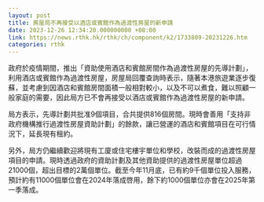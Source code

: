 ```yaml
---
layout: post
title: 房屋局不再接受以酒店或賓館作為過渡性房屋的新申請
date: 2023-12-26 12:34:20.000000000 +08:00
link: https://news.rthk.hk/rthk/ch/component/k2/1733809-20231226.htm
categories: rthk
---
```


政府於疫情期間，推出「資助使用酒店和賓館房間作為過渡性房屋的先導計劃」，利用酒店或賓館作為過渡性房屋，房屋局回覆查詢時表示，隨著本港旅遊業逐步復蘇，並考慮到因酒店和賓館房間面積一般相對較小，以及不可以煮食，難以照顧一般家庭的需要，因此局方已不會再接受以酒店或賓館作為過渡性房屋的新申請。

局方表示，先導計劃共批准9個項目，合共提供816個房間。現時會善用「支持非政府機構推行過渡性房屋資助計劃」的餘款，讓已營運的酒店和賓館項目在可行情況下，延長現有租約。

另外，局方仍繼續歡迎將現有工廈或住宅樓宇單位和學校，改裝而成的過渡性房屋項目的申請。現時透過政府的資助計劃及其他資助提供的過渡性房屋單位超過21000個，超出目標的2萬個單位。截至今年11月底，已有約9千個單位投入服務，預計約有11000個單位會在2024年落成啓用，餘下約1000個單位亦會在2025年第一季落成。
